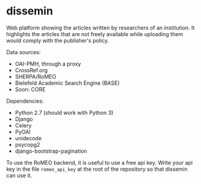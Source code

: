 dissemin
================

Web platform showing the articles written by researchers of an institution.
It highlights the articles that are not freely available while uploading them would comply with the publisher's policy.

Data sources:
* OAI-PMH, through a proxy
* CrossRef.org
* SHERPA/RoMEO
* Bielefeld Academic Search Engine (BASE)
* Soon: CORE

Dependencies:
* Python 2.7 (should work with Python 3)
* Django
* Celery
* PyOAI
* unidecode
* psycopg2
* django-bootstrap-pagination

To use the RoMEO backend, it is useful to use a free api key. Write your api key in
the file `romeo_api_key` at the root of the repository so that dissemin can use it.

